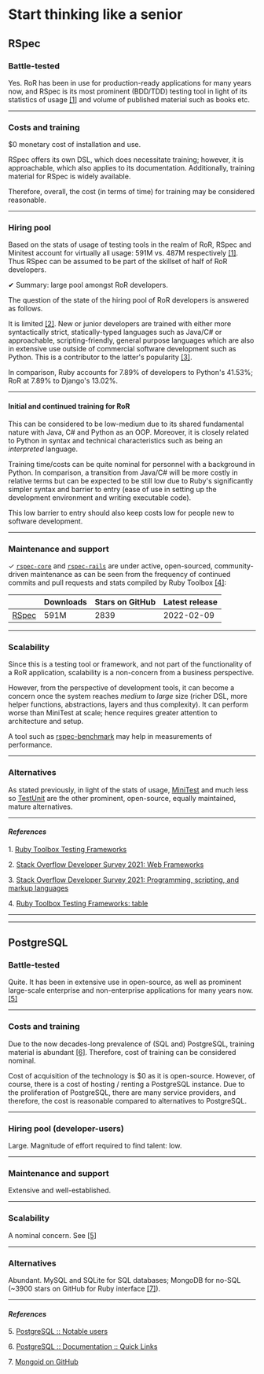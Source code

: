 # Start thinking like a senior

## RSpec
### Battle-tested
Yes. RoR has been in use for production-ready applications for many years now, and RSpec is its most prominent (BDD/TDD) testing tool in light of its statistics of usage [[1]](#1) and volume of published material such as books etc.

----

### Costs and training
$0 monetary cost of installation and use.

RSpec offers its own DSL, which does necessitate training; however, it is approachable, which also applies to its documentation. Additionally, training material for RSpec is widely available.

Therefore, overall, the cost (in terms of time) for training may be considered reasonable.

----

### Hiring pool
Based on the stats of usage of testing tools in the realm of RoR, RSpec and Minitest account for virtually all usage: 591M vs. 487M respectively [[1]](#1). Thus RSpec can be assumed to be part of the skillset of half of RoR developers.

✔ Summary: large pool amongst RoR developers.

The question of the state of the hiring pool of RoR developers is answered as follows.

It is limited [[2]](#2). New or junior developers are trained with either more syntactically strict, statically-typed languages such as Java/C# or approachable, scripting-friendly, general purpose languages which are also in extensive use outside of commercial software development such as Python. This is a contributor to the latter's popularity [[3]](#3).

In comparison, Ruby accounts for 7.89% of developers to Python's 41.53%; RoR at 7.89% to Django's 13.02%.

----

#### Initial and continued training for RoR
This can be considered to be low-medium due to its shared fundamental nature with Java, C# and Python as an OOP. Moreover, it is closely related to Python in syntax and technical characteristics such as being an _interpreted_ language.

Training time/costs can be quite nominal for personnel with a background in Python. In comparison, a transition from Java/C# will be more costly in relative terms but can be expected to be still low due to Ruby's significantly simpler syntax and barrier to entry (ease of use in setting up the development environment and writing executable code).

This low barrier to entry should also keep costs low for people new to software development.

----

### Maintenance and support
✓ [`rspec-core`](https://github.com/rspec/rspec-core/pulls?q=is%3Apr+is%3Aclosed) and [`rspec-rails`](https://github.com/rspec/rspec-rails/pulls?q=is%3Apr+is%3Aclosed) are under active, open-sourced, community-driven maintenance as can be seen from the frequency of continued commits and pull requests and stats compiled by Ruby Toolbox [[4]](#4):

|     | Downloads | Stars on GitHub | Latest release  |
| --- | ---       | ---             | ---             |
| [RSpec](https://www.ruby-toolbox.com/projects/rspec) | 591M | 2839 | 2022-02-09 |

----

### Scalability
Since this is a testing tool or framework, and not part of the functionality of a RoR application, scalability is a non-concern from a business perspective.

However, from the perspective of development tools, it can become a concern once the system reaches _medium_ to _large_ size (richer DSL, more helper functions, abstractions, layers and thus complexity). It can perform worse than MiniTest at scale; hence requires greater attention to architecture and setup.

A tool such as [rspec-benchmark](https://github.com/piotrmurach/rspec-benchmark) may help in measurements of performance.

----

### Alternatives
As stated previously, in light of the stats of usage, [MiniTest](https://github.com/seattlerb/minitest) and much less so [TestUnit](https://github.com/test-unit/test-unit) are the other prominent, open-source, equally maintained, mature alternatives.

----

#### _References_
<a id="1">1.</a>
[Ruby Toolbox Testing Frameworks](https://www.ruby-toolbox.com/categories/testing_frameworks)

<a id="2">2.</a> [Stack Overflow Developer Survey 2021: Web Frameworks](https://insights.stackoverflow.com/survey/2021#section-most-popular-technologies-web-frameworks)

<a id="3">3.</a> [Stack Overflow Developer Survey 2021: Programming, scripting, and markup languages](https://insights.stackoverflow.com/survey/2021#section-most-popular-technologies-programming-scripting-and-markup-languages)

<a id="4">4.</a> [Ruby Toolbox Testing Frameworks: table](https://www.ruby-toolbox.com/categories/testing_frameworks?display=table&order=score)



****
----


## PostgreSQL
### Battle-tested
Quite. It has been in extensive use in open-source, as well as prominent large-scale enterprise and non-enterprise applications for many years now. [[5]](#5)

----

### Costs and training
Due to the now decades-long prevalence of (SQL and) PostgreSQL, training material is abundant [[6]](#6). Therefore, cost of training can be considered nominal.

Cost of acquisition of the technology is $0 as it is open-source. However, of course, there is a cost of hosting / renting a PostgreSQL instance. Due to the proliferation of PostgreSQL, there are many service providers, and therefore, the cost is reasonable compared to alternatives to PostgreSQL.

----

### Hiring pool (developer-users)
Large. Magnitude of effort required to find talent: low.

----

### Maintenance and support
Extensive and well-established.

----

### Scalability
A nominal concern. See [[5]](#5)

----

### Alternatives
Abundant. MySQL and SQLite for SQL databases; MongoDB for no-SQL (~3900 stars on GitHub for Ruby interface [[7]](#7)).

----

#### _References_
<a id="5">5. </a>[PostgreSQL :: Notable users](https://en.wikipedia.org/w/index.php?title=PostgreSQL&oldid=1076044937#Notable_users)

<a id="6">6. </a>[PostgreSQL :: Documentation :: Quick Links](https://www.postgresql.org/docs/)

<a id="7">7. </a>[Mongoid on GitHub](https://github.com/mongodb/mongoid/)
